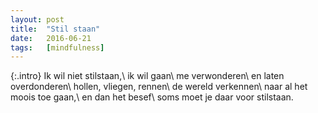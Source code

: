 ```yaml
---
layout: post
title:  "Stil staan"
date:   2016-06-21
tags:   [mindfulness]
---
```


{:.intro}
Ik wil niet stilstaan,\\
ik wil gaan\\
me verwonderen\\
en laten overdonderen\\
hollen, vliegen, rennen\\
de wereld verkennen\\
naar al het moois toe gaan,\\
en dan het besef\\
soms moet je daar voor stilstaan.
